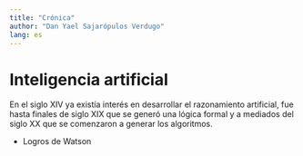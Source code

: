 ```yaml
---
title: "Crónica"
author: "Dan Yael Sajarópulos Verdugo"
lang: es
---
```


# Inteligencia artificial

En el siglo XIV ya existía interés en desarrollar el razonamiento artificial, fue hasta finales de siglo XIX que se generó una lógica formal y a mediados del siglo XX que se comenzaron a generar los algoritmos. 


* Logros de Watson
